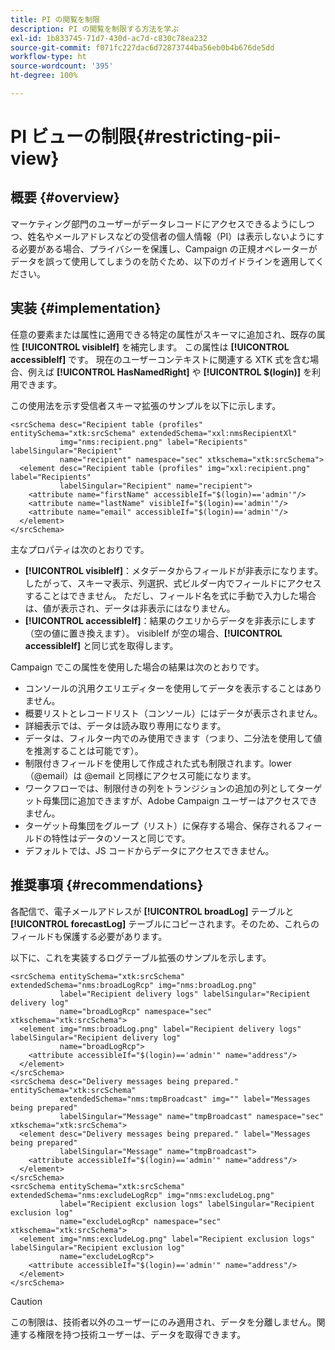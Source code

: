 ```yaml
---
title: PI の閲覧を制限
description: PI の閲覧を制限する方法を学ぶ
exl-id: 1b833745-71d7-430d-ac7d-c830c78ea232
source-git-commit: f071fc227dac6d72873744ba56eb0b4b676de5dd
workflow-type: ht
source-wordcount: '395'
ht-degree: 100%

---
```


# PI ビューの制限{#restricting-pii-view}

## 概要 {#overview}

マーケティング部門のユーザーがデータレコードにアクセスできるようにしつつ、姓名やメールアドレスなどの受信者の個人情報（PI）は表示しないようにする必要がある場合、プライバシーを保護し、Campaign の正規オペレーターがデータを誤って使用してしまうのを防ぐため、以下のガイドラインを適用してください。

## 実装 {#implementation}

任意の要素または属性に適用できる特定の属性がスキーマに追加され、既存の属性 **[!UICONTROL visibleIf]** を補完します。 この属性は **[!UICONTROL accessibleIf]** です。 現在のユーザーコンテキストに関連する XTK 式を含む場合、例えば **[!UICONTROL HasNamedRight]** や **[!UICONTROL $(login)]** を利用できます。

この使用法を示す受信者スキーマ拡張のサンプルを以下に示します。

```
<srcSchema desc="Recipient table (profiles" entitySchema="xtk:srcSchema" extendedSchema="xxl:nmsRecipientXl"
           img="nms:recipient.png" label="Recipients" labelSingular="Recipient"
           name="recipient" namespace="sec" xtkschema="xtk:srcSchema">
  <element desc="Recipient table (profiles" img="xxl:recipient.png" label="Recipients"
           labelSingular="Recipient" name="recipient">
    <attribute name="firstName" accessibleIf="$(login)=='admin'"/>
    <attribute name="lastName" visibleIf="$(login)=='admin'"/>
    <attribute name="email" accessibleIf="$(login)=='admin'"/>
  </element>
</srcSchema>
```

主なプロパティは次のとおりです。

* **[!UICONTROL visibleIf]**：メタデータからフィールドが非表示になります。したがって、スキーマ表示、列選択、式ビルダー内でフィールドにアクセスすることはできません。 ただし、フィールド名を式に手動で入力した場合は、値が表示され、データは非表示にはなりません。
* **[!UICONTROL accessibleIf]**：結果のクエリからデータを非表示にします（空の値に置き換えます）。 visibleIf が空の場合、**[!UICONTROL accessibleIf]** と同じ式を取得します。

Campaign でこの属性を使用した場合の結果は次のとおりです。

* コンソールの汎用クエリエディターを使用してデータを表示することはありません。
* 概要リストとレコードリスト（コンソール）にはデータが表示されません。
* 詳細表示では、データは読み取り専用になります。
* データは、フィルター内でのみ使用できます（つまり、二分法を使用して値を推測することは可能です）。
* 制限付きフィールドを使用して作成された式も制限されます。lower（@email）は @email と同様にアクセス可能になります。
* ワークフローでは、制限付きの列をトランジションの追加の列としてターゲット母集団に追加できますが、Adobe Campaign ユーザーはアクセスできません。
* ターゲット母集団をグループ（リスト）に保存する場合、保存されるフィールドの特性はデータのソースと同じです。
* デフォルトでは、JS コードからデータにアクセスできません。

## 推奨事項 {#recommendations}

各配信で、電子メールアドレスが **[!UICONTROL broadLog]** テーブルと **[!UICONTROL forecastLog]** テーブルにコピーされます。そのため、これらのフィールドも保護する必要があります。

以下に、これを実装するログテーブル拡張のサンプルを示します。

```
<srcSchema entitySchema="xtk:srcSchema" extendedSchema="nms:broadLogRcp" img="nms:broadLog.png"
           label="Recipient delivery logs" labelSingular="Recipient delivery log"
           name="broadLogRcp" namespace="sec" xtkschema="xtk:srcSchema">
  <element img="nms:broadLog.png" label="Recipient delivery logs" labelSingular="Recipient delivery log"
           name="broadLogRcp">
    <attribute accessibleIf="$(login)=='admin'" name="address"/>
  </element>
</srcSchema>
<srcSchema desc="Delivery messages being prepared." entitySchema="xtk:srcSchema"
           extendedSchema="nms:tmpBroadcast" img="" label="Messages being prepared"
           labelSingular="Message" name="tmpBroadcast" namespace="sec" xtkschema="xtk:srcSchema">
  <element desc="Delivery messages being prepared." label="Messages being prepared"
           labelSingular="Message" name="tmpBroadcast">
    <attribute accessibleIf="$(login)=='admin'" name="address"/>
  </element>
</srcSchema>
<srcSchema entitySchema="xtk:srcSchema" extendedSchema="nms:excludeLogRcp" img="nms:excludeLog.png"
           label="Recipient exclusion logs" labelSingular="Recipient exclusion log"
           name="excludeLogRcp" namespace="sec" xtkschema="xtk:srcSchema">
  <element img="nms:excludeLog.png" label="Recipient exclusion logs" labelSingular="Recipient exclusion log"
           name="excludeLogRcp">
    <attribute accessibleIf="$(login)=='admin'" name="address"/>
  </element>
</srcSchema>
```

>[!CAUTION]
>
>この制限は、技術者以外のユーザーにのみ適用され、データを分離しません。関連する権限を持つ技術ユーザーは、データを取得できます。
